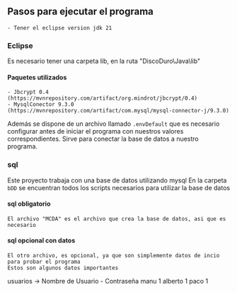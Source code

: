 ## Pasos para ejecutar el programa
    - Tener el eclipse version jdk 21
### Eclipse 
Es necesario tener una carpeta lib, en la ruta "DiscoDuro\Java\lib\"
#### Paquetes utilizados
    - Jbcrypt 0.4 (https://mvnrepository.com/artifact/org.mindrot/jbcrypt/0.4) 
    - MysqlConector 9.3.0 (https://mvnrepository.com/artifact/com.mysql/mysql-connector-j/9.3.0)
Además se dispone de un archivo llamado `.envDefault` que es necesario configurar antes de iniciar el programa
con nuestros valores correspondientes. Sirve para conectar la base de datos a nuestro programa.

### sql
Este proyecto trabaja con una base de datos utilizando mysql
En la carpeta `bDD` se encuentran todos los scripts necesarios para utilizar la base de datos
#### sql obligatorio
    El archivo "MCDA" es el archivo que crea la base de datos, asi que es necesario
#### sql opcional con datos
    El otro archivo, es opcional, ya que son simplemente datos de incio para probar el programa
    Estos son algunos datos importantes

usuarios -> Nombre de Usuario   -   Contraseña
            manu                    1
            alberto                 1
            paco                    1
